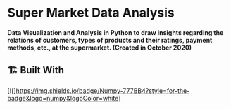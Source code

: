 # Super Market Data Analysis 

####  Data Visualization and Analysis in Python to draw insights regarding the relations of customers, types of products and their ratings, payment methods, etc., at the supermarket. (Created in October 2020)

## 🏗️ Built With
[![]https://img.shields.io/badge/Numpy-777BB4?style=for-the-badge&logo=numpy&logoColor=white]







